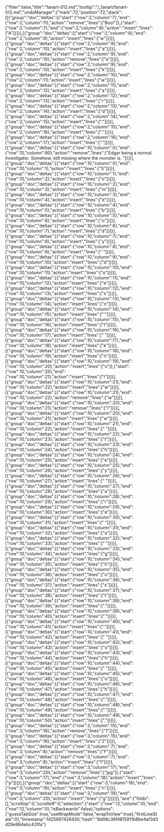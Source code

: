 {"filter":false,"title":"fanart-012.md","tooltip":"/_fanart/fanart-012.md","undoManager":{"mark":72,"position":72,"stack":[[{"group":"doc","deltas":[{"start":{"row":2,"column":7},"end":{"row":2,"column":11},"action":"remove","lines":["Boo!"]},{"start":{"row":2,"column":7},"end":{"row":2,"column":8},"action":"insert","lines":["A"]}]}],[{"group":"doc","deltas":[{"start":{"row":2,"column":8},"end":{"row":2,"column":9},"action":"insert","lines":["w"]}]}],[{"group":"doc","deltas":[{"start":{"row":2,"column":9},"end":{"row":2,"column":10},"action":"insert","lines":["a"]}]}],[{"group":"doc","deltas":[{"start":{"row":2,"column":9},"end":{"row":2,"column":10},"action":"remove","lines":["a"]}]}],[{"group":"doc","deltas":[{"start":{"row":2,"column":9},"end":{"row":2,"column":10},"action":"insert","lines":["k"]}]}],[{"group":"doc","deltas":[{"start":{"row":2,"column":10},"end":{"row":2,"column":11},"action":"insert","lines":["w"]}]}],[{"group":"doc","deltas":[{"start":{"row":2,"column":11},"end":{"row":2,"column":12},"action":"insert","lines":["a"]}]}],[{"group":"doc","deltas":[{"start":{"row":2,"column":12},"end":{"row":2,"column":13},"action":"insert","lines":["r"]}]}],[{"group":"doc","deltas":[{"start":{"row":2,"column":13},"end":{"row":2,"column":14},"action":"insert","lines":["d"]}]}],[{"group":"doc","deltas":[{"start":{"row":2,"column":14},"end":{"row":2,"column":15},"action":"insert","lines":["."]}]}],[{"group":"doc","deltas":[{"start":{"row":2,"column":15},"end":{"row":2,"column":16},"action":"insert","lines":["."]}]}],[{"group":"doc","deltas":[{"start":{"row":2,"column":16},"end":{"row":2,"column":17},"action":"insert","lines":["."]}]}],[{"group":"doc","deltas":[{"start":{"row":10,"column":0},"end":{"row":10,"column":80},"action":"remove","lines":["Edgar being a normal investigator. Somehow, still missing where the monster is. "]}]}],[{"group":"doc","deltas":[{"start":{"row":10,"column":0},"end":{"row":10,"column":1},"action":"insert","lines":["S"]}]}],[{"group":"doc","deltas":[{"start":{"row":10,"column":1},"end":{"row":10,"column":2},"action":"insert","lines":["o"]}]}],[{"group":"doc","deltas":[{"start":{"row":10,"column":2},"end":{"row":10,"column":3},"action":"insert","lines":["m"]}]}],[{"group":"doc","deltas":[{"start":{"row":10,"column":3},"end":{"row":10,"column":4},"action":"insert","lines":["e"]}]}],[{"group":"doc","deltas":[{"start":{"row":10,"column":4},"end":{"row":10,"column":5},"action":"insert","lines":["b"]}]}],[{"group":"doc","deltas":[{"start":{"row":10,"column":5},"end":{"row":10,"column":6},"action":"insert","lines":["o"]}]}],[{"group":"doc","deltas":[{"start":{"row":10,"column":6},"end":{"row":10,"column":7},"action":"insert","lines":["d"]}]}],[{"group":"doc","deltas":[{"start":{"row":10,"column":7},"end":{"row":10,"column":8},"action":"insert","lines":["y"]}]}],[{"group":"doc","deltas":[{"start":{"row":10,"column":8},"end":{"row":10,"column":9},"action":"insert","lines":[" "]}]}],[{"group":"doc","deltas":[{"start":{"row":10,"column":9},"end":{"row":10,"column":10},"action":"insert","lines":["d"]}]}],[{"group":"doc","deltas":[{"start":{"row":10,"column":10},"end":{"row":10,"column":11},"action":"insert","lines":["o"]}]}],[{"group":"doc","deltas":[{"start":{"row":10,"column":11},"end":{"row":10,"column":12},"action":"insert","lines":["e"]}]}],[{"group":"doc","deltas":[{"start":{"row":10,"column":12},"end":{"row":10,"column":13},"action":"insert","lines":["s"]}]}],[{"group":"doc","deltas":[{"start":{"row":10,"column":13},"end":{"row":10,"column":14},"action":"insert","lines":["n"]}]}],[{"group":"doc","deltas":[{"start":{"row":10,"column":14},"end":{"row":10,"column":15},"action":"insert","lines":["'"]}]}],[{"group":"doc","deltas":[{"start":{"row":10,"column":15},"end":{"row":10,"column":16},"action":"insert","lines":["t"]}]}],[{"group":"doc","deltas":[{"start":{"row":10,"column":16},"end":{"row":10,"column":17},"action":"insert","lines":[" "]}]}],[{"group":"doc","deltas":[{"start":{"row":10,"column":17},"end":{"row":10,"column":18},"action":"insert","lines":["k"]}]}],[{"group":"doc","deltas":[{"start":{"row":10,"column":18},"end":{"row":10,"column":19},"action":"insert","lines":["n"]}]}],[{"group":"doc","deltas":[{"start":{"row":10,"column":19},"end":{"row":10,"column":20},"action":"insert","lines":["o"]},{"start":{"row":10,"column":20},"end":{"row":10,"column":21},"action":"insert","lines":["i"]}]}],[{"group":"doc","deltas":[{"start":{"row":10,"column":21},"end":{"row":10,"column":22},"action":"insert","lines":["w"]}]}],[{"group":"doc","deltas":[{"start":{"row":10,"column":21},"end":{"row":10,"column":22},"action":"remove","lines":["w"]}]}],[{"group":"doc","deltas":[{"start":{"row":10,"column":20},"end":{"row":10,"column":21},"action":"remove","lines":["i"]}]}],[{"group":"doc","deltas":[{"start":{"row":10,"column":20},"end":{"row":10,"column":21},"action":"insert","lines":["w"]}]}],[{"group":"doc","deltas":[{"start":{"row":10,"column":21},"end":{"row":10,"column":22},"action":"insert","lines":[" "]}]}],[{"group":"doc","deltas":[{"start":{"row":10,"column":22},"end":{"row":10,"column":23},"action":"insert","lines":["t"]}]}],[{"group":"doc","deltas":[{"start":{"row":10,"column":23},"end":{"row":10,"column":24},"action":"insert","lines":["h"]}]}],[{"group":"doc","deltas":[{"start":{"row":10,"column":24},"end":{"row":10,"column":25},"action":"insert","lines":["e"]}]}],[{"group":"doc","deltas":[{"start":{"row":10,"column":25},"end":{"row":10,"column":26},"action":"insert","lines":["y"]}]}],[{"group":"doc","deltas":[{"start":{"row":10,"column":26},"end":{"row":10,"column":27},"action":"insert","lines":[" "]}]}],[{"group":"doc","deltas":[{"start":{"row":10,"column":27},"end":{"row":10,"column":28},"action":"insert","lines":["a"]}]}],[{"group":"doc","deltas":[{"start":{"row":10,"column":28},"end":{"row":10,"column":29},"action":"insert","lines":["r"]}]}],[{"group":"doc","deltas":[{"start":{"row":10,"column":29},"end":{"row":10,"column":30},"action":"insert","lines":["e"]}]}],[{"group":"doc","deltas":[{"start":{"row":10,"column":30},"end":{"row":10,"column":31},"action":"insert","lines":[" "]}]}],[{"group":"doc","deltas":[{"start":{"row":10,"column":31},"end":{"row":10,"column":32},"action":"insert","lines":["a"]}]}],[{"group":"doc","deltas":[{"start":{"row":10,"column":32},"end":{"row":10,"column":33},"action":"insert","lines":[" "]}]}],[{"group":"doc","deltas":[{"start":{"row":10,"column":33},"end":{"row":10,"column":34},"action":"insert","lines":["g"]}]}],[{"group":"doc","deltas":[{"start":{"row":10,"column":34},"end":{"row":10,"column":35},"action":"insert","lines":["h"]}]}],[{"group":"doc","deltas":[{"start":{"row":10,"column":35},"end":{"row":10,"column":36},"action":"insert","lines":["o"]}]}],[{"group":"doc","deltas":[{"start":{"row":10,"column":36},"end":{"row":10,"column":37},"action":"insert","lines":["s"]}]}],[{"group":"doc","deltas":[{"start":{"row":10,"column":37},"end":{"row":10,"column":38},"action":"insert","lines":["t"]}]}],[{"group":"doc","deltas":[{"start":{"row":10,"column":38},"end":{"row":10,"column":39},"action":"insert","lines":["."]}]}],[{"group":"doc","deltas":[{"start":{"row":10,"column":39},"end":{"row":10,"column":40},"action":"insert","lines":["."]}]}],[{"group":"doc","deltas":[{"start":{"row":10,"column":40},"end":{"row":10,"column":41},"action":"insert","lines":["."]}]}],[{"group":"doc","deltas":[{"start":{"row":10,"column":41},"end":{"row":10,"column":42},"action":"insert","lines":[" "]}]}],[{"group":"doc","deltas":[{"start":{"row":10,"column":42},"end":{"row":10,"column":43},"action":"insert","lines":["u"]}]}],[{"group":"doc","deltas":[{"start":{"row":10,"column":43},"end":{"row":10,"column":44},"action":"insert","lines":["h"]}]}],[{"group":"doc","deltas":[{"start":{"row":10,"column":44},"end":{"row":10,"column":45},"action":"insert","lines":[" "]}]}],[{"group":"doc","deltas":[{"start":{"row":10,"column":45},"end":{"row":10,"column":46},"action":"insert","lines":["o"]}]}],[{"group":"doc","deltas":[{"start":{"row":10,"column":46},"end":{"row":10,"column":47},"action":"insert","lines":["h"]}]}],[{"group":"doc","deltas":[{"start":{"row":10,"column":47},"end":{"row":10,"column":48},"action":"insert","lines":["."]}]}],[{"group":"doc","deltas":[{"start":{"row":10,"column":48},"end":{"row":10,"column":49},"action":"insert","lines":["."]}]}],[{"group":"doc","deltas":[{"start":{"row":10,"column":49},"end":{"row":10,"column":50},"action":"insert","lines":["."]}]}],[{"group":"doc","deltas":[{"start":{"row":3,"column":15},"end":{"row":3,"column":16},"action":"remove","lines":["1"]}]}],[{"group":"doc","deltas":[{"start":{"row":3,"column":15},"end":{"row":3,"column":16},"action":"insert","lines":["2"]}]}],[{"group":"doc","deltas":[{"start":{"row":3,"column":7},"end":{"row":3,"column":8},"action":"remove","lines":["F"]}]}],[{"group":"doc","deltas":[{"start":{"row":3,"column":7},"end":{"row":3,"column":8},"action":"insert","lines":["f"]}]}],[{"group":"doc","deltas":[{"start":{"row":3,"column":17},"end":{"row":3,"column":20},"action":"remove","lines":["jpg"]},{"start":{"row":3,"column":17},"end":{"row":3,"column":18},"action":"insert","lines":["p"]}]}],[{"group":"doc","deltas":[{"start":{"row":3,"column":18},"end":{"row":3,"column":19},"action":"insert","lines":["n"]}]}],[{"group":"doc","deltas":[{"start":{"row":3,"column":19},"end":{"row":3,"column":20},"action":"insert","lines":["g"]}]}]]},"ace":{"folds":[],"scrolltop":0,"scrollleft":0,"selection":{"start":{"row":12,"column":0},"end":{"row":12,"column":0},"isBackwards":false},"options":{"guessTabSize":true,"useWrapMode":false,"wrapToView":true},"firstLineState":0},"timestamp":1425667426430,"hash":"8d08c36f4815911b8be4af3d3d29e964ebc431fa"}